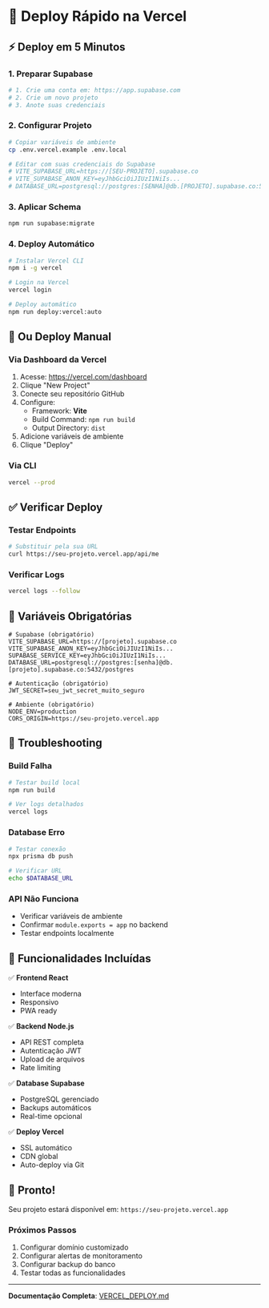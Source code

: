 # 🚀 Deploy Rápido na Vercel

## ⚡ Deploy em 5 Minutos

### 1. Preparar Supabase
```bash
# 1. Crie uma conta em: https://app.supabase.com
# 2. Crie um novo projeto
# 3. Anote suas credenciais
```

### 2. Configurar Projeto
```bash
# Copiar variáveis de ambiente
cp .env.vercel.example .env.local

# Editar com suas credenciais do Supabase
# VITE_SUPABASE_URL=https://[SEU-PROJETO].supabase.co
# VITE_SUPABASE_ANON_KEY=eyJhbGciOiJIUzI1NiIs...
# DATABASE_URL=postgresql://postgres:[SENHA]@db.[PROJETO].supabase.co:5432/postgres
```

### 3. Aplicar Schema
```bash
npm run supabase:migrate
```

### 4. Deploy Automático
```bash
# Instalar Vercel CLI
npm i -g vercel

# Login na Vercel
vercel login

# Deploy automático
npm run deploy:vercel:auto
```

## 🎯 Ou Deploy Manual

### Via Dashboard da Vercel
1. Acesse: https://vercel.com/dashboard
2. Clique "New Project"
3. Conecte seu repositório GitHub
4. Configure:
   - Framework: **Vite**
   - Build Command: `npm run build`
   - Output Directory: `dist`
5. Adicione variáveis de ambiente
6. Clique "Deploy"

### Via CLI
```bash
vercel --prod
```

## ✅ Verificar Deploy

### Testar Endpoints
```bash
# Substituir pela sua URL
curl https://seu-projeto.vercel.app/api/me
```

### Verificar Logs
```bash
vercel logs --follow
```

## 🔧 Variáveis Obrigatórias

```env
# Supabase (obrigatório)
VITE_SUPABASE_URL=https://[projeto].supabase.co
VITE_SUPABASE_ANON_KEY=eyJhbGciOiJIUzI1NiIs...
SUPABASE_SERVICE_KEY=eyJhbGciOiJIUzI1NiIs...
DATABASE_URL=postgresql://postgres:[senha]@db.[projeto].supabase.co:5432/postgres

# Autenticação (obrigatório)
JWT_SECRET=seu_jwt_secret_muito_seguro

# Ambiente (obrigatório)
NODE_ENV=production
CORS_ORIGIN=https://seu-projeto.vercel.app
```

## 🚨 Troubleshooting

### Build Falha
```bash
# Testar build local
npm run build

# Ver logs detalhados
vercel logs
```

### Database Erro
```bash
# Testar conexão
npx prisma db push

# Verificar URL
echo $DATABASE_URL
```

### API Não Funciona
- Verificar variáveis de ambiente
- Confirmar `module.exports = app` no backend
- Testar endpoints localmente

## 📱 Funcionalidades Incluídas

✅ **Frontend React**
- Interface moderna
- Responsivo
- PWA ready

✅ **Backend Node.js**
- API REST completa
- Autenticação JWT
- Upload de arquivos
- Rate limiting

✅ **Database Supabase**
- PostgreSQL gerenciado
- Backups automáticos
- Real-time opcional

✅ **Deploy Vercel**
- SSL automático
- CDN global
- Auto-deploy via Git

## 🎉 Pronto!

Seu projeto estará disponível em:
`https://seu-projeto.vercel.app`

### Próximos Passos
1. Configurar domínio customizado
2. Configurar alertas de monitoramento
3. Configurar backup do banco
4. Testar todas as funcionalidades

---

**Documentação Completa**: [VERCEL_DEPLOY.md](./VERCEL_DEPLOY.md)